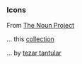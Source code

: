### Icons

From [The Noun Project](https://thenounproject.com/)

... this [collection](https://thenounproject.com/kerismaker/collection/music-video-player/)

... by [tezar tantular](https://thenounproject.com/kerismaker/)
